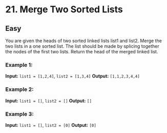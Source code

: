 # 21. Merge Two Sorted Lists
  
## Easy

You are given the heads of two sorted linked lists list1 and list2.
Merge the two lists in a one sorted list. The list should be made by splicing together the nodes of the first two lists.
Return the head of the merged linked list.

### Example 1:
**Input:** `list1 = [1,2,4]`, `list2 = [1,3,4]`
**Output:** `[1,1,2,3,4,4]`

### Example 2:
**Input:** `list1 = []`, `list2 = []`
**Output:** `[]`

### Example 3:
**Input:** `list1 = []`, `list2 = [0]`
**Output:** `[0]`